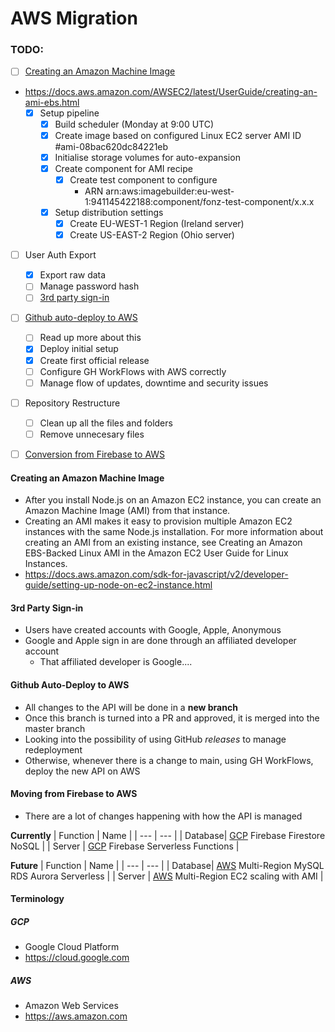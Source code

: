 # AWS Migration

### TODO:
- [ ] [Creating an Amazon Machine Image](#creating-an-amazon-machine-image)
- https://docs.aws.amazon.com/AWSEC2/latest/UserGuide/creating-an-ami-ebs.html
  - [x] Setup pipeline
    - [x] Build scheduler (Monday at 9:00 UTC)
    - [x] Create image based on configured Linux EC2 server AMI ID #ami-08bac620dc84221eb
    - [x] Initialise storage volumes for auto-expansion
    - [x] Create component for AMI recipe
      - [x] Create test component to configure
        - ARN arn:aws:imagebuilder:eu-west-1:941145422188:component/fonz-test-component/x.x.x
    - [x] Setup distribution settings
      - [x] Create EU-WEST-1 Region (Ireland server)
      - [x] Create US-EAST-2 Region (Ohio server)
- [ ] User Auth Export
  - [x] Export raw data
  - [ ] Manage password hash
  - [ ] [3rd party sign-in](#3rd-party-sign-in)
- [ ] [Github auto-deploy to AWS](#github-auto-deploy-to-aws)
  - [ ] Read up more about this
  - [x] Deploy initial setup
  - [x] Create first official release
  - [ ] Configure GH WorkFlows with AWS correctly
  - [ ] Manage flow of updates, downtime and security issues
- [ ] Repository Restructure
  - [ ] Clean up all the files and folders
  - [ ] Remove unnecesary files
- [ ] [Conversion from Firebase to AWS](#moving-from-firebase-to-aws)



#### Creating an Amazon Machine Image
- After you install Node.js on an Amazon EC2 instance, you can create an Amazon Machine Image (AMI) from that instance. 
- Creating an AMI makes it easy to provision multiple Amazon EC2 instances with the same Node.js installation. For more information about creating an AMI from an existing instance, see Creating an Amazon EBS-Backed Linux AMI in the Amazon EC2 User Guide for Linux Instances.
- https://docs.aws.amazon.com/sdk-for-javascript/v2/developer-guide/setting-up-node-on-ec2-instance.html

#### 3rd Party Sign-in
- Users have created accounts with Google, Apple, Anonymous
- Google and Apple sign in are done through an affiliated developer account
  - That affiliated developer is Google....

#### Github Auto-Deploy to AWS
- All changes to the API will be done in a **new branch**
- Once this branch is turned into a PR and approved, it is merged into the master branch
- Looking into the possibility of using GitHub *releases* to manage redeployment
- Otherwise, whenever there is a change to main, using GH WorkFlows, deploy the new API on AWS

#### Moving from Firebase to AWS
- There are a lot of changes happening with how the API is managed

**Currently** 
| Function | Name |
| --- | --- |
| Database|  [GCP](#gcp) Firebase Firestore NoSQL |
| Server | [GCP](#gcp) Firebase Serverless Functions |

**Future** 
| Function | Name |
| --- | --- |
| Database|  [AWS](#aws) Multi-Region MySQL RDS Aurora Serverless |
| Server | [AWS](#aws) Multi-Region EC2 scaling with AMI |



#### Terminology
##### GCP
- Google Cloud Platform
- https://cloud.google.com

##### AWS
- Amazon Web Services
- https://aws.amazon.com